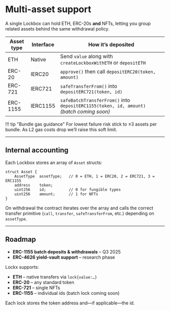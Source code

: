 # Multi-asset support

A single Lockbox can hold ETH, ERC-20s **and** NFTs, letting you group related assets behind the same withdrawal policy.

| Asset type | Interface | How it’s deposited |
|------------|-----------|--------------------|
| ETH | Native | Send `value` along with `createLockboxWithETH` or `depositETH` |
| ERC-20 | IERC20 | `approve()` then call `depositERC20(token, amount)` |
| ERC-721 | IERC721 | `safeTransferFrom()` into `depositERC721(token, id)` |
| ERC-1155 | IERC1155 | `safeBatchTransferFrom()` into `depositERC1155(token, id, amount)` *(batch coming soon)* |

!!! tip "Bundle gas guidance"
    For lowest failure risk stick to ≤3 assets per bundle.  As L2 gas costs drop we’ll raise this soft limit.

---

## Internal accounting

Each Lockbox stores an array of `Asset` structs:

```solidity
struct Asset {
    AssetType  assetType;   // 0 = ETH, 1 = ERC20, 2 = ERC721, 3 = ERC1155
    address    token;
    uint256    id;          // 0 for fungible types
    uint256    amount;      // 1 for NFTs
}
```

On withdrawal the contract iterates over the array and calls the correct transfer primitive (`call`, `transfer`, `safeTransferFrom`, etc.) depending on `assetType`.

---

## Roadmap

* **ERC-1155 batch deposits & withdrawals** – Q3 2025
* **ERC-4626 yield-vault support** – research phase


Lockx supports:

* **ETH** – native transfers via `lock{value:…}`
* **ERC-20** – any standard token
* **ERC-721** – single NFTs
* **ERC-1155** – individual ids (batch lock coming soon)

Each lock stores the token address and—if applicable—the id.
